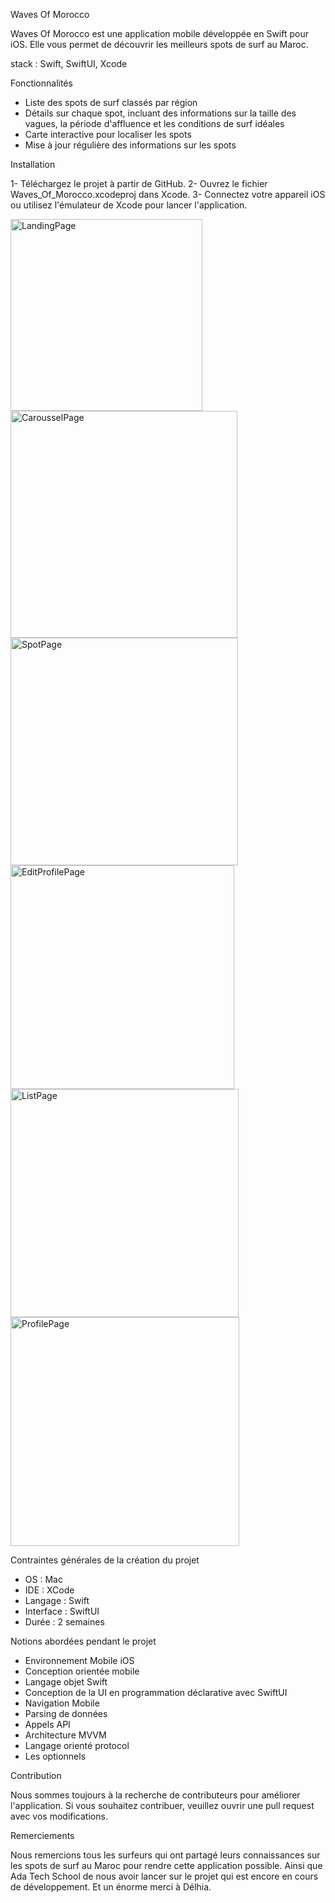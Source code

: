 Waves Of Morocco

Waves Of Morocco est une application mobile développée en Swift pour iOS. Elle vous permet de découvrir les meilleurs spots de surf au Maroc.

stack : Swift, SwiftUI, Xcode

Fonctionnalités

- Liste des spots de surf classés par région
- Détails sur chaque spot, incluant des informations sur la taille des vagues, la période d'affluence et les conditions de surf idéales
- Carte interactive pour localiser les spots
- Mise à jour régulière des informations sur les spots

Installation

1- Téléchargez le projet à partir de GitHub.
2- Ouvrez le fichier Waves_Of_Morocco.xcodeproj dans Xcode.
3- Connectez votre appareil iOS ou utilisez l'émulateur de Xcode pour lancer l'application.



<img width="307" alt="LandingPage" src="https://user-images.githubusercontent.com/78148549/212535282-39f8a829-8af2-4e0e-8bb0-3567fb302add.png"><img width="363" alt="CarousselPage" src="https://user-images.githubusercontent.com/78148549/214903313-8e524e3c-adb8-4c78-8a48-119dca0f517b.png"> <img width="364" alt="SpotPage" src="https://user-images.githubusercontent.com/78148549/214903538-bb96c0bf-abb8-4d4e-96bb-10b58b6b47d4.png"><img width="358" alt="EditProfilePage" src="https://user-images.githubusercontent.com/78148549/214903677-a9503ffe-c93b-4efc-96d1-1fa420e0c53b.png"> <img width="365" alt="ListPage" src="https://user-images.githubusercontent.com/78148549/214903853-9b700b47-c255-4b4c-a168-446a510239c2.png"> <img width="366" alt="ProfilePage" src="https://user-images.githubusercontent.com/78148549/214903961-ac5325c7-c325-465d-ae14-268581e3666c.png">







Contraintes générales de la création du projet

- OS : Mac
- IDE : XCode
- Langage : Swift
- Interface : SwiftUI
- Durée : 2 semaines

Notions abordées pendant le projet

- Environnement Mobile iOS
- Conception orientée mobile
- Langage objet Swift
- Conception de la UI en programmation déclarative avec SwiftUI
- Navigation Mobile
- Parsing de données
- Appels API
- Architecture MVVM
- Langage orienté protocol
- Les optionnels

Contribution

Nous sommes toujours à la recherche de contributeurs pour améliorer l'application. Si vous souhaitez contribuer, veuillez ouvrir une pull request avec vos modifications.

Remerciements

Nous remercions tous les surfeurs qui ont partagé leurs connaissances sur les spots de surf au Maroc pour rendre cette application possible.
Ainsi que Ada Tech School de nous avoir lancer sur le projet qui est encore en cours de développement.
Et un énorme merci à Délhia.

